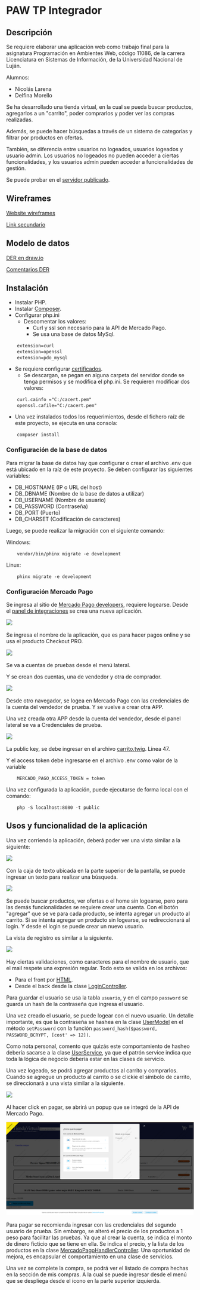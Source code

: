 # PAW TP Integrador

## Descripción

Se requiere elaborar una aplicación web como trabajo final para la asignatura Programación en Ambientes Web, código 11086, de la carrera Licenciatura en Sistemas de Información, de la Universidad Nacional de Luján.

Alumnos:
- Nicolás Larena
- Delfina Morello


Se ha desarrollado una tienda virtual, en la cual se pueda buscar productos, agregarlos a un "carrito", poder comprarlos y poder ver las compras realizadas.

Además, se puede hacer búsquedas a través de un sistema de categorías y filtrar por productos en ofertas.

También, se diferencia entre usuarios no logeados, usuarios logeados y usuario admin.
Los usuarios no logeados no pueden acceder a ciertas funcionalidades, y los usuarios admin pueden acceder a funcionalidades de gestión.

Se puede probar en el [servidor publicado](https://paw-tienda-virtual.azurewebsites.net).

## Wireframes

[Website wireframes](https://drive.google.com/file/d/1tXy-hiiiXWPhsxC8GGx9olDPqJKver_g/view?usp=drive_link)


[Link secundario](https://www.figma.com/file/FgawfllMkwyFLRsrzFRfwW/Untitled?node-id=0%3A1)

## Modelo de datos

[DER en draw.io](https://drive.google.com/file/d/1mYB9B2K3Yq20m6xe4iRQhX1s6F8JGkS-/view?usp=sharing)

[Comentarios DER](/Documentación/DER.md)


## Instalación

- Instalar PHP.
- Instalar [Composer](https://getcomposer.org/).
- Configurar php.ini
  - Descomentar los valores:
    - Curl y ssl son necesario para la API de Mercado Pago.
    - Se usa una base de datos MySql.
```
    extension=curl
    extension=openssl
    extension=pdo_mysql
```
  - Se requiere configurar [certificados](https://curl.se/docs/caextract.html).
    - Se descargan, se pegan en alguna carpeta del servidor donde se tenga permisos y se modifica el php.ini. Se requieren modificar dos valores:
```
    curl.cainfo ="C:/cacert.pem"
    openssl.cafile="C:/cacert.pem"
```
- Una vez instalados todos los requerimientos, desde el fichero raíz de este proyecto, se ejecuta en una consola:
```
    composer install
```

### Configuración de la base de datos

Para migrar la base de datos hay que configurar o crear el archivo .env que está ubicado en la raíz de este proyecto.
Se deben configurar las siguientes variables:
- DB_HOSTNAME (IP o URL del host)
- DB_DBNAME (Nombre de la base de datos a utilizar)
- DB_USERNAME (Nombre de usuario)
- DB_PASSWORD (Contraseña)
- DB_PORT (Puerto)
- DB_CHARSET (Codificación de caracteres)

Luego, se puede realizar la migración con el siguiente comando:

Windows:
```
    vendor/bin/phinx migrate -e development
```
Linux:
```
    phinx migrate -e development
```

### Configuración Mercado Pago

Se ingresa al sitio de [Mercado Pago developers](https://www.mercadopago.com.ar/developers/es), requiere logearse.
Desde el [panel de integraciones](https://www.mercadopago.com.ar/developers/panel/app) se crea una nueva aplicación.

![](Documentación/img/MP-crear-app.png)

Se ingresa el nombre de la aplicación, que es para hacer pagos online y se usa el producto Checkout PRO.

![](Documentación/img/MP-cuentas-prueba.png)

Se va a cuentas de pruebas desde el menú lateral.

Y se crean dos cuentas, una de vendedor y otra de comprador.

![](Documentación/img/MP-cuentas.png)

Desde otro navegador, se logea en Mercado Pago con las credenciales de la cuenta del vendedor de prueba.
Y se vuelve a crear otra APP.

Una vez creada otra APP desde la cuenta del vendedor, desde el panel lateral se va a Credenciales de prueba.

![](Documentación/img/MP-Credenciales-prueba.png)

La public key, se debe ingresar en el archivo [carrito.twig](src/tienda_virtual/views/twig/carrito.twig).
Línea 47.

Y el access token debe ingresarse en el archivo .env como valor de la variable
```
    MERCADO_PAGO_ACCESS_TOKEN = token
```

Una vez configurada la aplicación, puede ejecutarse de forma local con el comando:

```
    php -S localhost:8080 -t public
```


## Usos y funcionalidad de la aplicación

Una vez corriendo la aplicación, deberá poder ver una vista similar a la siguiente:


![](Documentación/img/APP-home.png)

Con la caja de texto ubicada en la parte superior de la pantalla, se puede ingresar un texto para realizar una búsqueda.

![](Documentación/img/APP-busqueda.png)

Se puede buscar productos, ver ofertas o el home sin logearse, pero para las demás funcionalidades se requiere crear una cuenta.
Con el botón "agregar" que se ve para cada producto, se intenta agregar un producto al carrito.
Si se intenta agregar un producto sin logearse, se redireccionará al login. Y desde el login se puede crear un nuevo usuario.

La vista de registro es similar a la siguiente.

![](Documentación/img/APP-registro.png)

Hay ciertas validaciones, como caracteres para el nombre de usuario, que el mail respete una expresión regular. Todo esto se valida en los archivos:
- Para el front por [HTML](/src/tienda_virtual/views/twig/registrarse.twig).
- Desde el back desde la clase [LoginController](/src/tienda_virtual/controllers/LoginController.php).

Para guardar el usuario se usa la tabla ```usuario```, y en el campo ```password``` se guarda un hash de la contraseña que ingresa el usuario.

Una vez creado el usuario, se puede logear con el nuevo usuario. Un detalle importante, es que la contraseña se hashea en la clase [UserModel](/src/tienda_virtual/database/models/UserModel.php) en el método ```setPassword``` con la función ```password_hash($password, PASSWORD_BCRYPT, [cost' => 12])```.

Como nota personal, comento que quizás este comportamiento de hasheo debería sacarse a la clase [UserService](/src/tienda_virtual/services/UserService.php), ya que el patrón service indica que toda la lógica de negocio debería estar en las clases de servicio.

Una vez logeado, se podrá agregar productos al carrito y comprarlos.
Cuando se agregue un producto al carrito o se clickie el símbolo de carrito, se direccionará a una vista similar a la siguiente.

![](Documentación/img/APP-carrito.png)

Al hacer click en pagar, se abrirá un popup que se integró de la API de Mercado Pago.

![](Documentación/img/APP-integración-MP.png)

Para pagar se recomienda ingresar con las credenciales del segundo usuario de prueba. Sin embargo, se alteró el precio de los productos a 1 peso para facilitar las pruebas. Ya que al crear la cuenta, se indica el monto de dinero ficticio que se tiene en ella.
Se indica el precio, y la lista de los productos en la clase [MercadoPagoHandlerController](/src/tienda_virtual/controllers/MercadoPagoHandlerController.php).
Una oportunidad de mejora, es encapsular el comportamiento en una clase de servicios.

Una vez se complete la compra, se podrá ver el listado de compra hechas en la sección de mis compras.
A la cual se puede ingresar desde el menú que se despliega desde el ícono en la parte superior izquierda.

